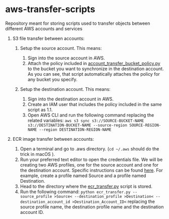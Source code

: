 # aws-transfer-scripts
Repository meant for storing scripts used to transfer objects between different AWS accounts and services


1. S3 file transfer between accounts:
    1. Setup the source account. This means:
        1. Sign into the source account in AWS. 
        2. Attach the policy included in [account_transfer_bucket_policy.py](https://github.com/remg1997/aws-transfer-scripts/blob/main/account_transfer_bucket_policy.py) to the bucket you want to synchronize in the destination account. As you can see, that script automatically attaches the policy for any bucket you specify. 

    2. Setup the destination account. This means:
        1. Sign into the destination account in AWS.
        2. Create an IAM user that includes the policy included in the same script as 1.1. 
        3. Open AWS CLI and run the following command replacing the related variables: 
        `aws s3 sync s3://SOURCE-BUCKET-NAME s3://DESTINATION-BUCKET-NAME --source-region SOURCE-REGION-NAME --region DESTINATION-REGION-NAME`


2. ECR image transfer between accounts:
    1. Open a terminal and go to .aws directory. (`cd ~/.aws` should do the trick in macOS ).
    2. Run your preferred text editor to open the credentials file. We will be creating two AWS profiles, one for the source account and one for the destination account. Specific instructions can be found [here](https://docs.aws.amazon.com/cli/latest/userguide/cli-configure-profiles.html#:~:text=Using%20named%20profiles-,Creating%20named%20profiles,-You%20can%20configure). For example, create a profile named Source and a profile named Destination. 
    3. Head to the directory where the [ecr_transfer.py](https://github.com/remg1997/aws-transfer-scripts/blob/main/ecr_transfer.py) script is stored.
    4. Run the following command: `python ecr_transfer.py --source_profile >Source< --destination_profile >Destination< --destination_account_id >Destination_Account_ID<` replacing the source profile name, the destination profile name and the destination account ID. 
